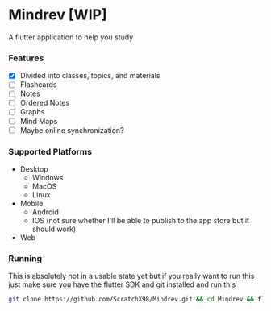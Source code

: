 # Mindrev [WIP]

A flutter application to help you study

### Features

- [x] Divided into classes, topics, and materials
- [ ] Flashcards
- [ ] Notes
- [ ] Ordered Notes
- [ ] Graphs
- [ ] Mind Maps
- [ ] Maybe online synchronization?

### Supported Platforms
- Desktop
	- Windows
	- MacOS
	- Linux
- Mobile
	- Android
	- IOS (not sure whether I'll be able to publish to the app store but it should work)
- Web

### Running

This is absolutely not in a usable state yet but if you really want to run this just make sure you have the flutter SDK and git installed and run this

```bash
git clone https://github.com/ScratchX98/Mindrev.git && cd Mindrev && flutter run
```
